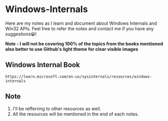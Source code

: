 # Windows-Internals

Here are my notes as I learn and document about Windows Internals and Win32 APIs. Feel free to refer the notes and contact me if you have any suggestions😀!

**Note - I will not be covering 100% of the topics from the books mentioned also better to use Github's light theme for clear visible images**

Windows Internal Book
---
```
https://learn.microsoft.com/en-us/sysinternals/resources/windows-internals
```

Note
---
1. I'll be refferring to other resources as well.
2. All the resources will be mentioned in the end of each notes.

